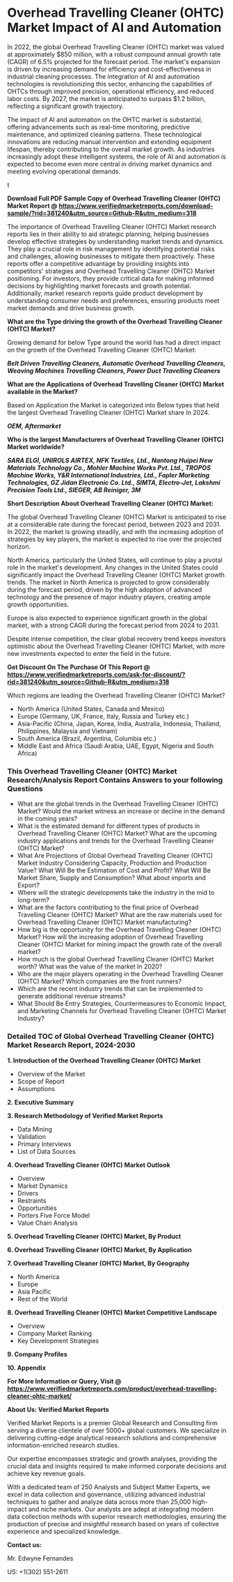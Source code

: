 <meta name="title" content="Global Overhead Travelling Cleaner (OHTC) Market Impact of AI and Automation"><meta name="description" content="In 2022, the global Overhead Travelling Cleaner (OHTC) market was valued at approximately $850 million, with a robust compound annual growth rate (CAGR) of 6.5% projec"><meta name="title" content="Overhead Travelling Cleaner (OHTC) Market Size, Share, Scope, Trends, Growth, Opportunities, Analysis, Forecast"><h1>Overhead Travelling Cleaner (OHTC) Market Impact of AI and Automation</h1><p>In 2022, the global Overhead Travelling Cleaner (OHTC) market was valued at approximately $850 million, with a robust compound annual growth rate (CAGR) of 6.5% projected for the forecast period. The market's expansion is driven by increasing demand for efficiency and cost-effectiveness in industrial cleaning processes. The integration of AI and automation technologies is revolutionizing this sector, enhancing the capabilities of OHTCs through improved precision, operational efficiency, and reduced labor costs. By 2027, the market is anticipated to surpass $1.2 billion, reflecting a significant growth trajectory.</p><p>The impact of AI and automation on the OHTC market is substantial, offering advancements such as real-time monitoring, predictive maintenance, and optimized cleaning patterns. These technological innovations are reducing manual intervention and extending equipment lifespan, thereby contributing to the overall market growth. As industries increasingly adopt these intelligent systems, the role of AI and automation is expected to become even more central in driving market dynamics and meeting evolving operational demands.</p>t</p><p id="" class=""><strong>Download Full PDF Sample Copy of Overhead Travelling Cleaner (OHTC) Market Report @ <a href="https://www.verifiedmarketreports.com/download-sample/?rid=381240&utm_source=Github-R&utm_medium=318" target="_blank">https://www.verifiedmarketreports.com/download-sample/?rid=381240&utm_source=Github-R&utm_medium=318</a></strong></p><p>The importance of&nbsp;Overhead Travelling Cleaner (OHTC) Market research reports lies in their ability to aid strategic planning, helping businesses develop effective strategies by understanding market trends and dynamics. They play a crucial role in risk management by identifying potential risks and challenges, allowing businesses to mitigate them proactively. These reports offer a competitive advantage by providing insights into competitors' strategies and Overhead Travelling Cleaner (OHTC) Market positioning. For investors, they provide critical data for making informed decisions by highlighting market forecasts and growth potential. Additionally, market research reports guide product development by understanding consumer needs and preferences, ensuring products meet market demands and drive business growth.</p><p><strong>What are the&nbsp;Type driving the growth of the Overhead Travelling Cleaner (OHTC) Market?</strong></p><p id="" class="">Growing demand for below Type around the world has had a direct impact on the growth of the Overhead Travelling Cleaner (OHTC) Market:</p><em><strong>Belt Driven Travelling Cleaners, Automatic Overhead Travelling Cleaners, Weaving Machines Travelling Cleaners, Power Duct Travelling Cleaners</strong></em></p><strong>What are the&nbsp;Applications&nbsp;of Overhead Travelling Cleaner (OHTC) Market available in the Market?</strong></p><p id="" class="">Based on Application the Market is categorized into Below types that held the largest Overhead Travelling Cleaner (OHTC) Market share In 2024.</p><em><strong>OEM, Aftermarket</strong></em></p><strong>Who is the largest Manufacturers of Overhead Travelling Cleaner (OHTC) Market worldwide?</strong></p><p><em><strong>SARA ELGI, UNIROLS AIRTEX, NFK Textiles, Ltd., Nantong Huipei New Materials Technology Co., Mohler Machine Works Pvt. Ltd., TROPOS Machine Works, Y&R International Industries, Ltd., Fapler Marketing Technologies, GZ Jidan Electronic Co. Ltd., SIMTA, Electro-Jet, Lakshmi Precision Tools Ltd., SIEGER, AB Reiniger, 3M</strong></em></p><p id="" class=""><strong>Short Description About Overhead Travelling Cleaner (OHTC) Market:</strong></p><p>The global Overhead Travelling Cleaner (OHTC) Market is anticipated to rise at a considerable rate during the forecast period, between 2023 and 2031. In 2022, the market is growing steadily, and with the increasing adoption of strategies by key players, the market is expected to rise over the projected horizon.</p><p>North America, particularly the United States, will continue to play a pivotal role in the market's development. Any changes in the United States could significantly impact the Overhead Travelling Cleaner (OHTC) Market growth trends. The market in North America is projected to grow considerably during the forecast period, driven by the high adoption of advanced technology and the presence of major industry players, creating ample growth opportunities.</p><p>Europe is also expected to experience significant growth in the global market, with a strong CAGR during the forecast period from 2024 to 2031.</p><p>Despite intense competition, the clear global recovery trend keeps investors optimistic about the Overhead Travelling Cleaner (OHTC) Market, with more new investments expected to enter the field in the future.</p><p id="" class=""><strong>Get Discount On The Purchase Of This Report @ <a href="https://www.verifiedmarketreports.com/ask-for-discount/?rid=381240&utm_source=Github-R&utm_medium=318" target="_blank">https://www.verifiedmarketreports.com/ask-for-discount/?rid=381240&utm_source=Github-R&utm_medium=318</a></strong></p>Which regions are leading the Overhead Travelling Cleaner (OHTC) Market?</p><ul><li>North America (United States, Canada and Mexico)</li><li>Europe (Germany, UK, France, Italy, Russia and Turkey etc.)</li><li>Asia-Pacific (China, Japan, Korea, India, Australia, Indonesia, Thailand, Philippines, Malaysia and Vietnam)</li><li>South America (Brazil, Argentina, Columbia etc.)</li><li>Middle East and Africa (Saudi Arabia, UAE, Egypt, Nigeria and South Africa)</li></ul><h3 id="" class="">This Overhead Travelling Cleaner (OHTC) Market Research/Analysis Report Contains Answers to your following Questions</h3><ul><li>What are the global trends in the Overhead Travelling Cleaner (OHTC) Market? Would the market witness an increase or decline in the demand in the coming years?</li><li>What is the estimated demand for different types of products in Overhead Travelling Cleaner (OHTC) Market? What are the upcoming industry applications and trends for the Overhead Travelling Cleaner (OHTC) Market?</li><li>What Are Projections of Global Overhead Travelling Cleaner (OHTC) Market Industry Considering Capacity, Production and Production Value? What Will Be the Estimation of Cost and Profit? What Will Be Market Share, Supply and Consumption? What about imports and Export?</li><li>Where will the strategic developments take the industry in the mid to long-term?</li><li>What are the factors contributing to the final price of Overhead Travelling Cleaner (OHTC) Market? What are the raw materials used for Overhead Travelling Cleaner (OHTC) Market manufacturing?</li><li>How big is the opportunity for the Overhead Travelling Cleaner (OHTC) Market? How will the increasing adoption of Overhead Travelling Cleaner (OHTC) Market for mining impact the growth rate of the overall market?</li><li>How much is the global Overhead Travelling Cleaner (OHTC) Market worth? What was the value of the market In 2020?</li><li>Who are the major players operating in the Overhead Travelling Cleaner (OHTC) Market? Which companies are the front runners?</li><li>Which are the recent industry trends that can be implemented to generate additional revenue streams?</li><li>What Should Be Entry Strategies, Countermeasures to Economic Impact, and Marketing Channels for Overhead Travelling Cleaner (OHTC) Market Industry?</li></ul><h3 id="" class="">Detailed TOC of Global Overhead Travelling Cleaner (OHTC) Market Research Report, 2024-2030</h3><p id="" class=""><strong>1. Introduction of the Overhead Travelling Cleaner (OHTC) Market</strong></p><ul><li>Overview of the Market</li><li>Scope of Report</li><li>Assumptions</li></ul><p id="" class=""><strong>2. Executive Summary</strong></p><p id="" class=""><strong>3. Research Methodology of Verified Market Reports</strong></p><ul><li>Data Mining</li><li>Validation</li><li>Primary Interviews</li><li>List of Data Sources</li></ul><p id="" class=""><strong>4. Overhead Travelling Cleaner (OHTC) Market Outlook</strong></p><ul><li>Overview</li><li>Market Dynamics</li><li>Drivers</li><li>Restraints</li><li>Opportunities</li><li>Porters Five Force Model</li><li>Value Chain Analysis</li></ul><p id="" class=""><strong>5. Overhead Travelling Cleaner (OHTC) Market, By Product</strong></p><p id="" class=""><strong>6. Overhead Travelling Cleaner (OHTC) Market, By Application</strong></p><p id="" class=""><strong>7. Overhead Travelling Cleaner (OHTC) Market, By Geography</strong></p><ul><li>North America</li><li>Europe</li><li>Asia Pacific</li><li>Rest of the World</li></ul><p id="" class=""><strong>8. Overhead Travelling Cleaner (OHTC) Market Competitive Landscape</strong></p><ul><li>Overview</li><li>Company Market Ranking</li><li>Key Development Strategies</li></ul><p id="" class=""><strong>9. Company Profiles</strong></p><p id="" class=""><strong>10. Appendix</strong></p><p id="" class=""><strong>For More Information or Query, Visit @ <a href="https://www.verifiedmarketreports.com/product/overhead-travelling-cleaner-ohtc-market/" target="_blank">https://www.verifiedmarketreports.com/product/overhead-travelling-cleaner-ohtc-market/</a></strong></p><p id="" class=""><strong>About Us: Verified Market Reports</strong></p><p id="" class="">Verified Market Reports is a premier Global Research and Consulting firm serving a diverse clientele of over 5000+ global customers. We specialize in delivering cutting-edge analytical research solutions and comprehensive information-enriched research studies.</p><p id="" class="">Our expertise encompasses strategic and growth analyses, providing the crucial data and insights required to make informed corporate decisions and achieve key revenue goals.</p><p id="" class="">With a dedicated team of 250 Analysts and Subject Matter Experts, we excel in data collection and governance, utilizing advanced industrial techniques to gather and analyze data across more than 25,000 high-impact and niche markets. Our analysts are adept at integrating modern data collection methods with superior research methodologies, ensuring the production of precise and insightful research based on years of collective experience and specialized knowledge.</p><p id="" class=""><strong>Contact us:</strong></p><p id="" class="">Mr. Edwyne Fernandes</p><p id="" class="">US: +1(302) 551-2611</p>